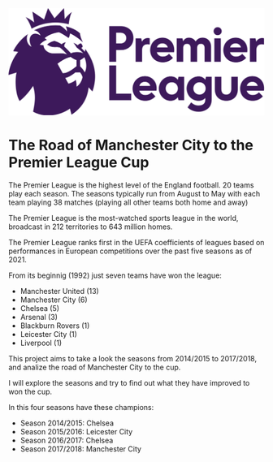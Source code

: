 ![plot](./premier.png)

#  The Road of Manchester City to the Premier League Cup

The Premier League is the highest level of the England football. 20 teams play each season. The seasons typically run from August to May with each team playing 38 matches (playing all other teams both home and away)

The Premier League is the most-watched sports league in the world, broadcast in 212 territories to 643 million homes.

The Premier League ranks first in the UEFA coefficients of leagues based on performances in European competitions over the past five seasons as of 2021.

From its beginnig (1992) just seven teams have won the league: 
* Manchester United (13) 
* Manchester City (6) 
* Chelsea (5) 
* Arsenal (3)
* Blackburn Rovers (1)
* Leicester City (1) 
* Liverpool (1) 

This project aims to take a look the seasons from 2014/2015 to 2017/2018, and analize the road of Manchester City to the cup.

I will explore the seasons and try to find out what they have improved to won the cup.

In this four seasons have these champions:
* Season 2014/2015: Chelsea
* Season 2015/2016: Leicester City
* Season 2016/2017: Chelsea
* Season 2017/2018: Manchester City

